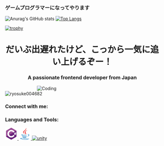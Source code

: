 ### ゲームプログラマーになってやります
![Anurag's GitHub stats](https://github-readme-stats.vercel.app/api?username=Ryosuke004682&show_icons=true&theme=tokyonight)
[![Top Langs](https://github-profile-trophy.vercel.app/?username=Ryosuke004682&theme=matrix
)](https://github.com/Ryosuke004682/github-readme-stats)

[![trophy](https://github-profile-trophy.vercel.app/?username=Ryosuke004682&layout=compact&theme=tokyonight)](https://github.com/Ryosuke004682/github-profile-trophy)

<!--
**Ryosuke004682/Ryosuke004682** is a ✨ _special_ ✨ repository because its `README.md` (this file) appears on your GitHub profile.
-->
<h1 align="center">だいぶ出遅れたけど、こっから一気に追い上げるぞー！</h1>
<h3 align="center">A passionate frontend developer from Japan</h3>
<img align="right" alt="Coding" width="400" src="https://www.gamespark.jp/imgs/p/XDbCbghKzVCeRs9WXItNCQoLUAcGBQQDAgEA/125158.jpg?zoom=spacing">

<p align="left"> <img src="https://komarev.com/ghpvc/?username=ryosuke004682&label=Profile%20views&color=0e75b6&style=flat" alt="ryosuke004682" /> </p>

<h3 align="left">Connect with me:</h3>
<p align="left">
</p>

<h3 align="left">Languages and Tools:</h3>
<p align="left"> <a href="https://www.w3schools.com/cs/" target="_blank" rel="noreferrer"> <img src="https://raw.githubusercontent.com/devicons/devicon/master/icons/csharp/csharp-original.svg" alt="csharp" width="40" height="40"/> </a> <a href="https://www.java.com" target="_blank" rel="noreferrer"> <img src="https://raw.githubusercontent.com/devicons/devicon/master/icons/java/java-original.svg" alt="java" width="40" height="40"/> </a> <a href="https://unity.com/" target="_blank" rel="noreferrer"> <img src="https://www.vectorlogo.zone/logos/unity3d/unity3d-icon.svg" alt="unity" width="40" height="40"/> </a> </p>
